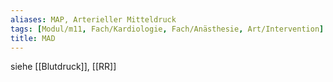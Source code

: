 ```yaml
---
aliases: MAP, Arterieller Mitteldruck
tags: [Modul/m11, Fach/Kardiologie, Fach/Anästhesie, Art/Intervention]
title: MAD
---
```

siehe [[Blutdruck]], [[RR]]